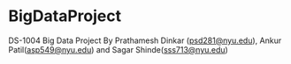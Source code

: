 # BigDataProject
DS-1004 Big Data Project By Prathamesh Dinkar (psd281@nyu.edu), Ankur Patil(asp549@nyu.edu) and Sagar Shinde(sss713@nyu.edu)

